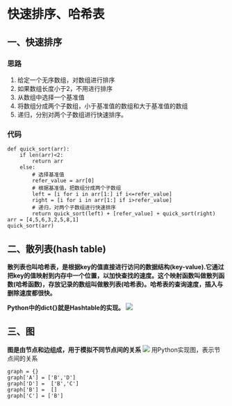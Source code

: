 # 快速排序、哈希表
## 一、快速排序
### 思路
1. 给定一个无序数组，对数组进行排序</br>
2. 如果数组长度小于2，不用进行排序</br>
3. 从数组中选择一个基准值</br>
4. 将数组分成两个子数组，小于基准值的数组和大于基准值的数组</br>
5. 递归，分别对两个子数组进行快速排序。</br>
### 代码

    def quick_sort(arr):
        if len(arr)<2:
            return arr
        else:
            # 选择基准值
            refer_value = arr[0]
            # 根据基准值，把数组分成两个子数组
            left = [i for i in arr[1:] if i<=refer_value]
            right = [i for i in arr[1:] if i>refer_value]
            # 递归，对两个子数组进行快速排序
            return quick_sort(left) + [refer_value] + quick_sort(right)
    arr = [4,5,6,3,2,5,8,1]
    quick_sort(arr)     

## 二、散列表(hash table)
**散列表也叫哈希表，是根据key的值直接进行访问的数据结构(key-value).它通过把key的值映射到内存中一个位置，以加快查找的速度。这个映射函数叫做散列函数(哈希函数)，存放记录的数组叫做散列表(哈希表)。哈希表的查询速度，插入与删除速度都很快。**

**Python中的dict{}就是Hashtable的实现。**
![](https://github.com/daacheng/PythonBasic/blob/master/pic/hashtable.jpg?raw=true)
## 三、图
**图是由节点和边组成，用于模拟不同节点间的关系**
![](https://github.com/daacheng/PythonBasic/blob/master/pic/tu.jpg?raw=true)
用Python实现图，表示节点间的关系

    graph = {}
    graph['A'] = ['B','D']
    graph['D'] =  ['B','C']
    graph['B'] =  []
    graph['C'] = ['B']
